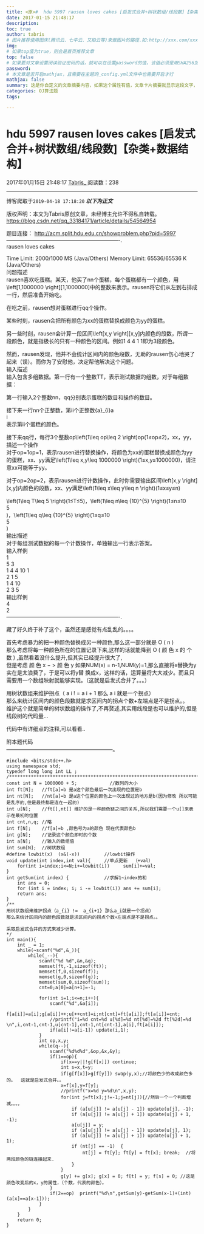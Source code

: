 ```yaml
---
title: <原>#  hdu 5997 rausen loves cakes [启发式合并+树状数组/线段数]【杂类+数据结构】
date: 2017-01-15 21:48:17
description:
toc: true
author: tabris
# 图片推荐使用图床(腾讯云、七牛云、又拍云等)来做图片的路径.如:http://xxx.com/xxx.jpg
img: 
# 如果top值为true，则会是首页推荐文章
top: false
# 如果要对文章设置阅读验证密码的话，就可以在设置password的值，该值必须是用SHA256加密后的密码，防止被他人识破
password: 
# 本文章是否开启mathjax，且需要在主题的_config.yml文件中也需要开启才行
mathjax: false
summary: 这是你自定义的文章摘要内容，如果这个属性有值，文章卡片摘要就显示这段文字，否则程序会自动截取文章的部分内容作为摘要
categories: OJ算法题
tags:

---
```





#  hdu 5997 rausen loves cakes [启发式合并+树状数组/线段数]【杂类+数据结构】

2017年01月15日 21:48:17  [ Tabris_ ](https://me.csdn.net/qq_33184171) 阅读数：238


--- 
 博客爬取于`2019-04-18 17:18:20`
***以下为正文***

版权声明：本文为Tabris原创文章，未经博主允许不得私自转载。
https://blog.csdn.net/qq_33184171/article/details/54564954

题目连接： [ http://acm.split.hdu.edu.cn/showproblem.php?pid=5997
](http://acm.split.hdu.edu.cn/showproblem.php?pid=5997)  
—————————————————————-.  
rausen loves cakes

Time Limit: 2000/1000 MS (Java/Others) Memory Limit: 65536/65536 K
(Java/Others)  
问题描述  
rausen喜欢吃蛋糕。某天，他买了nn个蛋糕，每个蛋糕都有一个颜色，用\left[1,1000000
\right][1,1000000]中的整数来表示。rausen将它们从左到右排成一行，然后准备开始吃。

在吃之前，rausen想对蛋糕进行qq个操作。

某些时刻，rausen会把所有颜色为xx的蛋糕替换成颜色为yy的蛋糕。

另一些时刻，rausen会计算一段区间\left[x,y \right][x,y]内颜色的段数，所谓一段颜色，就是指极长的只有一种颜色的区间。例如1 4 4
1 1即为3段颜色。

然而，rausen发现，他并不会统计区间内的颜色段数，无助的rausen伤心地哭了起来（误）。而你为了安慰他，决定帮他解决这个问题。  
输入描述  
输入包含多组数据。第一行有一个整数TT，表示测试数据的组数，对于每组数据：

第一行输入2个整数nn，qq分别表示蛋糕的数目和操作的数目。

接下来一行nn个正整数，第ii个正整数{a}_{i}a  
​i  
​​ 表示第ii个蛋糕的颜色。

接下来qq行，每行3个整数op\left(1\leq op\leq 2 \right)op(1≤op≤2)，xx，yy，描述一个操作  
对于op=1op=1，表示rausen进行替换操作，将颜色为xx的蛋糕替换成颜色为yy的蛋糕，xx、yy满足\left(1\leq x,y\leq
1000000 \right)(1≤x,y≤1000000)，请注意xx可能等于yy。

对于op=2op=2，表示rausen进行计数操作，此时你需要输出区间\left[x,y
\right][x,y]内颜色的段数，xx、yy满足\left(1\leq x\leq y\leq n \right)(1≤x≤y≤n)

\left(1\leq T\leq 5 \right)(1≤T≤5)，\left(1\leq n\leq {10}^{5} \right)(1≤n≤10  
​5  
​​ )，\left(1\leq q\leq {10}^{5} \right)(1≤q≤10  
​5  
​​ )  
输出描述  
对于每组测试数据的每一个计数操作，单独输出一行表示答案。  
输入样例  
1  
5 3  
1 4 4 10 1  
2 1 5  
1 4 10  
2 3 5  
输出样例  
4  
2  
—————————————————————-.

藏了好久终于补了这个，虽然还是感觉有点乱乱的。。。。

首先考虑暴力的把一种颜色替换成另一种颜色,那么这一部分就是  O  (  n  )  
那么考虑将每一种颜色所在的位置记录下来,这样的话就能降到  O  (  颜  色  x  的  个  数  )
,虽然看着没什么提升,但其实已经提升很大了,  
但是考虑  颜  色  x  −  > 颜  色  y  如果NUM(x) = n-1,NUM(y)=1,那么直接将x替换为y实在是太浪费了，于是可以将y替
换成x，这样的话，运算量将大大减少。而且只需要用一个数组映射就能够实现。（这就是启发式合并了。。。）

用树状数组来维护拐点（  a  i  !  =  a  i  \+  1  那么  a  i  就是一个拐点）  
那么来统计区间内的颜色段数就是求区间内的拐点个数+左端点是不是拐点。。  
维护这个就是简单的树状数组的操作了,不再赘述,其实用线段是也可以维护的,但是线段树的代码量…

代码中有详细点的注释,可以看看..

附本题代码  
————————————————————。

    
    
    #include <bits/stdc++.h>
    using namespace std;
    typedef long long int LL ;
    /***********************************************************************/
    const int N = 1000000 + 5;            //数列的大小
    int ft[N];   //ft[a]=b 是a这个颜色最后一次出现的位置是b
    int nt[N];   //nt[a]=b 是a这个位置的颜色上一次出现过的地方是b(因为修改 所以可能是乱序的,但是最终都是连在一起的)
    int u[N];    //ft[],nt[] 维护的是一种颜色链之间的关系,所以我们需要一个u[]来表示在最初的位置
    int cnt,n,q; //略
    int f[N];    //f[a]=b ,颜色号为a的颜色 现在代表颜色b
    int g[N];    //记录这个颜色即时的个数
    int a[N];    //输入的数组值
    int sum[N];  //树状数组
    #define lowbit(x)  (x&(-x))         //lowbit操作
    void update(int index,int val){     //单点更新  （+val）
        for(int i=index;i<=N;i+=lowbit(i))     sum[i]+=val;
    }
    int getSum(int index) {             //求解1~index的和
        int ans = 0;
        for (int i = index; i; i -= lowbit(i)) ans += sum[i];
        return ans;
    }
    /**
    用树状数组来维护拐点（a_{i} !=  a_{i+1} 那么a_i就是一个拐点）
    那么来统计区间内的颜色段数就是求区间内的拐点个数+左端点是不是拐点。。
    
    采取启发式合并的方式来减少计算。
    */
    int main(){
        int _ = 1;
        while(~scanf("%d",&_)){
            while(_--){
                scanf("%d %d",&n,&q);
                memset(ft,-1,sizeof(ft));
                memset(f,0,sizeof(f));
                memset(g,0,sizeof(g));
                memset(sum,0,sizeof(sum));
                cnt=0;a[0]=a[n+1]=-1;
    
                for(int i=1;i<=n;i++){
                    scanf("%d",&a[i]);
                    f[a[i]]=a[i];g[a[i]]++;u[++cnt]=i;nt[cnt]=ft[a[i]];ft[a[i]]=cnt;
                    //printf("i=%d cnt=%d u[%d]=%d nt[%d]=%2d ft[%2d]=%d \n",i,cnt-1,cnt-1,u[cnt-1],cnt-1,nt[cnt-1],a[i],ft[a[i]]);
                    if(a[i]!=a[i-1]) update(i,1);
                }
                int op,x,y;
                while(q--){
                    scanf("%d%d%d",&op,&x,&y);
                    if(1==op){
                        if(x==y||!g[f[x]]) continue;
                        int s=x,t=y;
                        if(g[f[x]]>g[f[y]]) swap(y,x);//将颜色少的改成颜色多的。  这就是启发式合并。。
                        x=f[x],y=f[y];
                        //printf("x=%d y=%d\n",x,y);
                        for(int j=ft[x];j!=-1;j=nt[j]){//然后一个一个判断增减。。。。
                            if (a[u[j]] != a[u[j] - 1]) update(u[j], -1);
                            if (a[u[j]] != a[u[j] + 1]) update(u[j] + 1, -1);
                            a[u[j]] = y;
                            if (a[u[j]] != a[u[j] - 1]) update(u[j], 1);
                            if (a[u[j]] != a[u[j] + 1]) update(u[j] + 1, 1);
                            if (nt[j] == -1)  {
                                nt[j] = ft[y]; ft[y] = ft[x]; break;  //将两段颜色的链连接起来.
                            }
                        }
                        g[y] += g[x]; g[x] = 0; f[t] = y; f[s] = 0; //这是颜色改变后的x，y的属性，（个数，代表的颜色）。
                    }
                    if(2==op)  printf("%d\n",getSum(y)-getSum(x-1)+(int)(a[x]==a[x-1]));
                }
            }
        }
        return 0;
    }

